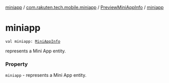 [miniapp](../../index.md) / [com.rakuten.tech.mobile.miniapp](../index.md) / [PreviewMiniAppInfo](index.md) / [miniapp](./miniapp.md)

# miniapp

`val miniapp: `[`MiniAppInfo`](../-mini-app-info/index.md)

represents a Mini App entity.

### Property

`miniapp` - represents a Mini App entity.